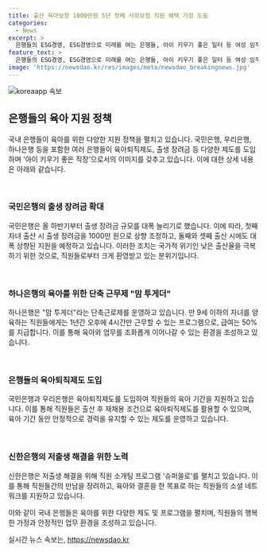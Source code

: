 ```yaml
---
title: 출산 육아보장 1000만원 5년 첫째 사회보험 지원 혜택 가정 도움
categories:
  - News
excerpt: >
  은행들의 ESG경영, ESG경영으로 미래를 여는 은행들, 아이 키우기 좋은 일터 등 여성 임직원 지원 강화, 출생장려금 대폭 확대, 육아휴직제도 도입 등 은행들의 차별화된 인센티브로 인재 유치, 정체를 위한 경쟁 속 거듭나고 있다. 노사공동 출산장려 TF를 구성하여 실질 지원책 발굴 및 경력단절 우려 해소에 주력하고 있으며 재채용 및 안정적 커리어 유지를 통한 경력단절 우려 해소에도 선도하고 있으며, 직원들 간 소개팅 프로그램 슈퍼쏠로를 통해 출산유도에도 노력하고 있다.
feature_text: >
  은행들의 ESG경영, ESG경영으로 미래를 여는 은행들, 아이 키우기 좋은 일터 등 여성 임직원 지원 강화, 출생장려금 대폭 확대, 육아휴직제도 도입 등 은행들의 차별화된 인센티브로 인재 유치, 정체를 위한 경쟁 속 거듭나고 있다. 노사공동 출산장려 TF를 구성하여 실질 지원책 발굴 및 경력단절 우려 해소에 주력하고 있으며 재채용 및 안정적 커리어 유지를 통한 경력단절 우려 해소에도 선도하고 있으며, 직원들 간 소개팅 프로그램 슈퍼쏠로를 통해 출산유도에도 노력하고 있다.
image: 'https://newsdao.kr/res/images/meta/newsdao_breakingnews.jpg'
---
```


<p><img src="https://newsdao.kr/res/images/meta/newsdao_breakingnews.jpg" alt="koreaapp 속보" /></p>

<h2 data-ke-size="size26">은행들의 육아 지원 정책</h2>

<p>국내 은행들이 육아를 위한 다양한 지원 정책을 펼치고 있습니다. 국민은행, 우리은행, 하나은행 등을 포함한 여러 은행들이 육아퇴직제도, 출생 장려금 등 다양한 제도를 도입하며 '아이 키우기 좋은 직장'으로서의 이미지를 갖추고 있습니다. 이에 대한 상세 내용은 아래와 같습니다.</p>

<p data-ke-size="size16">&nbsp;</p>

<h3 data-ke-size="size24">국민은행의 출생 장려금 확대</h3>

<p>국민은행은 올 하반기부터 출생 장려금 규모를 대폭 늘리기로 했습니다. 이에 따라, 첫째 자녀 출산 시 출생 장려금을 1000만 원으로 상향 조정하고, 둘째와 셋째 출산 시에도 대폭 상향된 지원을 예정하고 있습니다. 이러한 조치는 국가적 위기인 낮은 출산율을 극복하기 위한 것으로, 직원들로부터 크게 환영받고 있는 분위기입니다.</p>

<p data-ke-size="size16">&nbsp;</p>

<h3 data-ke-size="size24">하나은행의 육아를 위한 단축 근무제 "맘 투게더"</h3>

<p>하나은행은 "맘 투게더"라는 단축근로제를 운영하고 있습니다. 만 9세 이하의 자녀를 양육하는 직원들에게는 1년간 오후에 4시간만 근무할 수 있는 프로그램으로, 급여는 50%를 지급합니다. 이를 통해 육아와 업무를 조화롭게 이어나갈 수 있는 환경을 조성하고 있습니다.</p>

<p data-ke-size="size16">&nbsp;</p>

<h3 data-ke-size="size24">은행들의 육아퇴직제도 도입</h3>

<p>국민은행과 우리은행은 육아퇴직제도를 도입하여 직원들의 육아 기간을 지원하고 있습니다. 이를 통해 직원들은 출산 후 재채용 조건으로 육아퇴직제도를 활용할 수 있으며, 육아 기간 동안 안정적으로 경력을 유지할 수 있는 제도를 운영하고 있습니다.</p>

<p data-ke-size="size16">&nbsp;</p>

<h3 data-ke-size="size24">신한은행의 저출생 해결을 위한 노력</h3>

<p>신한은행은 저출생 해결을 위해 직원 소개팅 프로그램 '슈퍼쏠로'를 펼치고 있습니다. 이를 통해 직원들간의 만남을 장려하고, 육아와 결혼을 한 목표로 하는 직원들의 소셜 네트워크를 지원하고 있습니다.</p>

<p>이와 같이 국내 은행들은 육아를 위한 다양한 제도 및 프로그램을 펼치며, 직원들의 행복한 가정과 안정적인 업무 환경을 조성하고 있습니다.</p>
실시간 뉴스 속보는, <a href="https://newsdao.kr" rel="dofollow">https://newsdao.kr</a>


